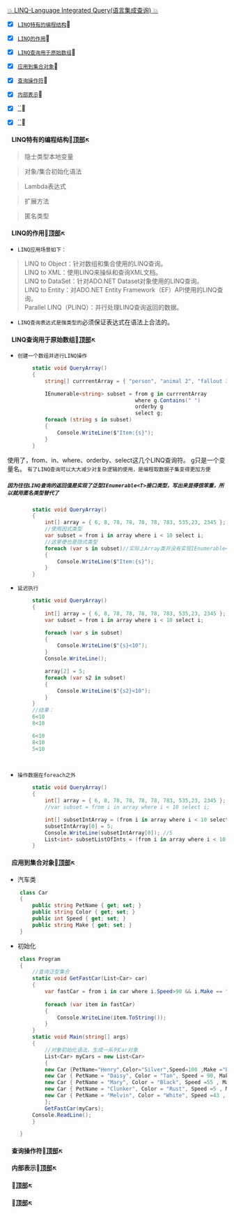 <a  id="top" href="#top">:collision: LINQ-Language Integrated Query(语言集成查询)  :collision: </a>


- [x] <a href="#01">`LINQ特有的编程结构`</a>:sunflower:
- [x] <a href="#02">`LINQ的作用`</a>:sunflower:
- [x] <a href="#03">`LINQ查询用于原始数组`</a>:sunflower:
- [x] <a href="#04">`应用到集合对象`</a>:sunflower:
- [x] <a href="#05">`查询操作符`</a>:sunflower:
- [x] <a href="#06">`内部表示`</a>:sunflower:
- [x] <a href="#07">``</a>:sunflower:
- [x] <a href="#08">``</a>:sunflower:




#### &nbsp;&nbsp; <a id="01">LINQ特有的编程结构</a>:flags:<a href="#top">顶部</a>:arrow_upper_left:
> 隐士类型本地变量

> 对象/集合初始化语法

> Lambda表达式

> 扩展方法

> 匿名类型

#### &nbsp;&nbsp; <a id="02">LINQ的作用</a>:flags:<a href="#top">顶部</a>:arrow_upper_left:
* `LINQ应用场景如下：`
> LINQ to Object：针对数组和集合使用的LINQ查询。  
> LINQ to XML：使用LINQ来操纵和查询XML文档。  
> LINQ to DataSet：针对ADO.NET Dataset对象使用的LINQ查询。  
> LINQ to Entity：对ADO.NET Entity Framework（EF）APl使用的LINQ查询。  
> Parallel LINQ（PLINQ）：并行处理LINQ查询返回的数据。  
* `LINQ查询表达式是强类型的`必须保证表达式在语法上合法的。

#### &nbsp;&nbsp; <a id="03">LINQ查询用于原始数组</a>:flags:<a href="#top">顶部</a>:arrow_upper_left:
* `创建一个数组并进行LINQ操作`
```csharp
        static void QueryArray()
        {
            string[] currrentArray = { "person", "animal 2", "fallout 3" ,"fight"};

            IEnumerable<string> subset = from g in currrentArray
                                         where g.Contains(" ")
                                         orderby g
                                         select g;
            foreach (string s in subset)
            {
                Console.WriteLine($"Item:{s}");
            }
        }
```
使用了，from、in、where、orderby、select这几个LINQ查询符。 g只是一个变量名。
`有了LINQ查询可以大大减少对复杂逻辑的使用，是编程取数据子集变得更加方便`

##### `因为往往LINQ查询的返回值是实现了泛型IEnumerable<T>接口类型，写出来显得很笨重，所以就用匿名类型替代了`
```csharp
        static void QueryArray()
        {
            int[] array = { 6, 8, 78, 78, 78, 78, 783, 535,23, 2345 };
            //使用因式类型
            var subset = from i in array where i < 10 select i;
            //这里便也是隐式类型
            foreach (var s in subset)//实际上Array类并没有实现IEnumerable<T>接口但是通过扩展方法添加了该功能，所以我们间接的也使用了扩展方法
            {
                Console.WriteLine($"Item:{s}");
            }
        }
```
* `延迟执行`
```csharp
        static void QueryArray()
        {
            int[] array = { 6, 8, 78, 78, 78, 78, 783, 535,23, 2345 };
            var subset = from i in array where i < 10 select i;

            foreach (var s in subset)
            {
                Console.WriteLine($"{s}<10");
            }
            Console.WriteLine();

            array[2] = 5;
            foreach (var s2 in subset)
            {
                Console.WriteLine($"{s2}<10");
            }
        }
        //结果：
        6<10
        8<10

        6<10
        8<10
        5<10

        
```
* `操作数据在foreach之外`
```csharp
        static void QueryArray()
        {
            int[] array = { 6, 8, 78, 78, 78, 78, 783, 535,23, 2345 };
            //var subset = from i in array where i < 10 select i;

            int[] subsetIntArray = (from i in array where i < 10 select i).ToArray<int>();
            subsetIntArray[0] = 5;
            Console.WriteLine(subsetIntArray[0]); //5
            List<int> subsetListOfInts = (from i in array where i < 10 select i).ToList<int>();
        }
```

#### &nbsp;&nbsp; <a id="04">应用到集合对象</a>:flags:<a href="#top">顶部</a>:arrow_upper_left:
* 汽车类
```csharp
    class Car
    {
        public string PetName { get; set; }
        public string Color { get; set; }
        public int Speed { get; set; }
        public string Make { get; set; }
    }
```
* 初始化
```csharp
    class Program
    {
        //查询泛型集合
        static void GetFastCar(List<Car> car)
        {
            var fastCar = from i in car where i.Speed>90 && i.Make == "BMW" select i;
            
            foreach (var item in fastCar)
            {
                Console.WriteLine(item.ToString());
            }
        }
        static void Main(string[] args)
        {
            //对象初始化语法，生成一系列Car对象
            List<Car> myCars = new List<Car>
            {
            new Car {PetName="Henry",Color="Silver",Speed=100 ,Make ="BMW" },
            new Car { PetName = "Daisy", Color = "Tan", Speed = 90, Make ="BMW" },
            new Car { PetName = "Mary", Color = "Black", Speed =55 , Make ="VW" },
            new Car { PetName = "Clunker", Color = "Rust", Speed =5 , Make ="Yugo" },
            new Car { PetName = "Melvin", Color = "White", Speed =43 , Make ="Ford" }
            };
            GetFastCar(myCars);
        Console.ReadLine();
        }

    }
```


#### &nbsp;&nbsp; <a id="05">查询操作符</a>:flags:<a href="#top">顶部</a>:arrow_upper_left:


#### &nbsp;&nbsp; <a id="06">内部表示</a>:flags:<a href="#top">顶部</a>:arrow_upper_left:


#### &nbsp;&nbsp; <a id="07"></a>:flags:<a href="#top">顶部</a>:arrow_upper_left:


#### &nbsp;&nbsp; <a id="08"></a>:flags:<a href="#top">顶部</a>:arrow_upper_left:









